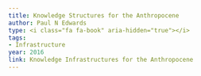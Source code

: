 ```yaml
---
title: Knowledge Structures for the Anthropocene
author: Paul N Edwards
type: <i class="fa fa-book" aria-hidden="true"></i>
tags:
- Infrastructure
year: 2016
link: Knowledge Infrastructures for the Anthropocene
---
```

